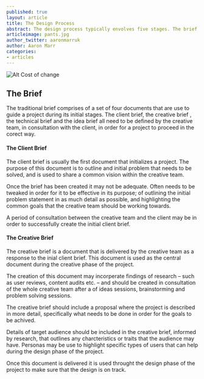 ```yaml
---
published: true
layout: article
title: The Design Process
abstract: The design process typically envolves five stages. The brief is used as the central document initiated by the client and developed by the creative team and includes details such as a problem statement, technical requirements and a common vision or set of goals for the creative team. Next a period of research begins to uncover insights that help during the design phase.The design phase is the formulation of a design direction and typically envolves visual styling and coming up with the technical scoping. Next, the amends phase is a process of going back to the client, making amends to the design (and sometimes the brief if necessary, which in turn would require a further period of research) and then making an agreement that the design direction is adequate before moving on into production. Finally the production phase is where the product gets built. This may initially involve prototyping before upscaling to a full working model. If the project is taking an iterative approach, at the end of the production stage there may be testing and user feedback, before beginning the whole process again.
articleimage: pants.jpg
author_twitter: aaronmarruk
author: Aaron Marr
categories:
- articles
---
```


![Alt Cost of change](/blog/img/process.jpg)

## The Brief

The traditional brief comprises of a set of four documents that are use to guide a project during its initial stages. The client brief, the creative brief , the technical brief and the idea brief all need to be defined by the creative team, in consultation with the client, in order for a project to proceed in the corect way.

#### The Client Brief

The client brief is usually the first document that initializes a project. The purpose of this document is to outline and initial problem that needs to be solved, and is used to share a common vision within the creative team. 

Once the brief has been created it may not be adequate. Often needs to be tweaked in order for it to be effective in its purpose; of outlining the initial problem statement in as much detail as possible, and highlighting the common goals that the creative team should be working towards.

A period of consultation between the creative team and the client may be in order to successfully create the initial client brief.

#### The Creative Brief

The creative brief is a document that is delivered by the creative team as a response to the inial client brief. This document is used as the central document during the creative phase of the project.

The creation of this document may incorperate findings of research – such as user reviews, content audits etc. – and should be created in consultation of the whole creative team after a of ideas sessions, brainstorming and problem solving sessions. 

The creative brief should include a proposal where the project is described in more detail, specifically what needs to be done in order for the goals to be achived.

Details of target audience should be included in the creative brief, informed by research, that outlines any charcteristics or traits that the audience may have. Personas may be use to highlight specific types of users that can help during the design phase of the project.

Once this document is delivered it is used throught the design phase of the project to make sure that the design is on track.

